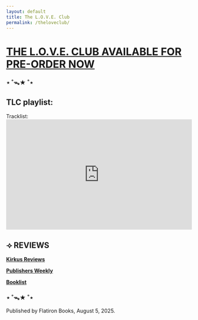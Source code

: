 ```yaml
---
layout: default
title: The L.O.V.E. Club
permalink: /theloveclub/
---
```


<h1><a href="https://us.macmillan.com/books/9781250359827/theloveclub" target="_blank">THE L.O.V.E. CLUB AVAILABLE FOR PRE-ORDER NOW</a></h1>

<h3>⋆ ˚ᯓ★ ˚⋆</h3>

<h2><strong>TLC playlist:</strong></h2>
Tracklist:
<iframe style="border-radius:1px" src="https://open.spotify.com/embed/playlist/7fN8YXLkPelgoxqeCIqwfM?utm_source=generator" width="100%" height="300" frameBorder="0" allowfullscreen="" allow="autoplay; clipboard-write; encrypted-media; fullscreen; picture-in-picture"></iframe>

<h2>⟢ <strong>REVIEWS</strong></h2>

<b><a href="https://www.kirkusreviews.com/book-reviews/lio-min/the-love-club/">Kirkus Reviews</a></b>

<b><a href="https://www.publishersweekly.com/9781250359827">Publishers Weekly</a></b>

<b><a href="https://www.booklistonline.com/products/9810044" target="_blank">Booklist</a></b>

<h3>⋆ ˚ᯓ★ ˚⋆</h3>

Published by Flatiron Books, August 5, 2025.


